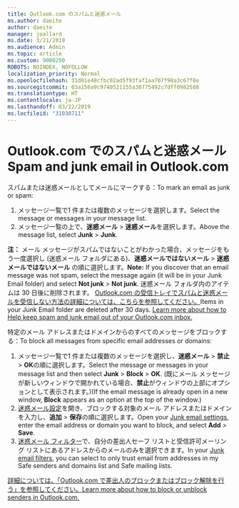 ```yaml
---
title: Outlook.com のスパムと迷惑メール
ms.author: daeite
author: daeite
manager: joallard
ms.date: 3/21/2019
ms.audience: Admin
ms.topic: article
ms.custom: 9000290
ROBOTS: NOINDEX, NOFOLLOW
localization_priority: Normal
ms.openlocfilehash: 31d81e48cfbc02ad5f93faf1aa707f98a3c67f8e
ms.sourcegitcommit: 03a156a9c9740521155a30775492c7dff0982588
ms.translationtype: HT
ms.contentlocale: ja-JP
ms.lasthandoff: 03/22/2019
ms.locfileid: "31030711"
---
```

# <a name="spam-and-junk-email-in-outlookcom"></a><span data-ttu-id="798ea-102">Outlook.com でのスパムと迷惑メール</span><span class="sxs-lookup"><span data-stu-id="798ea-102">Spam and junk email in Outlook.com</span></span>

<span data-ttu-id="798ea-103">スパムまたは迷惑メールとしてメールにマークする：</span><span class="sxs-lookup"><span data-stu-id="798ea-103">To mark an email as junk or spam:</span></span>

1. <span data-ttu-id="798ea-104">メッセージ一覧で1 件または複数のメッセージを選択します。</span><span class="sxs-lookup"><span data-stu-id="798ea-104">Select the message or messages in your message list.</span></span>
1. <span data-ttu-id="798ea-105">メッセージ一覧の上で、**迷惑メール** > **迷惑メール**を選択します。</span><span class="sxs-lookup"><span data-stu-id="798ea-105">Above the message list, select **Junk** > **Junk**.</span></span>

<span data-ttu-id="798ea-106">**注：** メール メッセージがスパムではないことがわかった場合、メッセージをもう一度選択し (迷惑メール フォルダにある)、**迷惑メールではないメール** > **迷惑メールではないメール** の順に選択します。</span><span class="sxs-lookup"><span data-stu-id="798ea-106">**Note:** If you discover that an email message was not spam, select the message again (it will be in your Junk Email folder) and select **Not junk** > **Not junk**.</span></span> <span data-ttu-id="798ea-107">迷惑メール フォルダ内のアイテムは 30 日後に削除されます。 [Outlook.com の受信トレイでスパムと迷惑メールを受信しない方法の詳細については、こちらを参照してください。](https://support.office.com/article/a3ece97b-82f8-4a5e-9ac3-e92fa6427ae4)</span><span class="sxs-lookup"><span data-stu-id="798ea-107">Items in your Junk Email folder are deleted after 30 days. [Learn more about how to Help keep spam and junk email out of your Outlook.com inbox.](https://support.office.com/article/a3ece97b-82f8-4a5e-9ac3-e92fa6427ae4)</span></span>

<span data-ttu-id="798ea-108">特定のメール アドレスまたはドメインからのすべてのメッセージをブロックする：</span><span class="sxs-lookup"><span data-stu-id="798ea-108">To block all messages from specific email addresses or domains:</span></span>

1. <span data-ttu-id="798ea-109">メッセージ一覧で1 件または複数のメッセージを選択し、**迷惑メール** > **禁止** > **OK**の順に選択します。</span><span class="sxs-lookup"><span data-stu-id="798ea-109">Select the message or messages in your message list and then select **Junk** > **Block** > **OK**.</span></span> <span data-ttu-id="798ea-110">(既にメール メッセージが新しいウィンドウで開かれている場合、**禁止**がウィンドウの上部にオプションとして表示されます。)</span><span class="sxs-lookup"><span data-stu-id="798ea-110">(If the email message is already open in a new window, **Block** appears as an option at the top of the window.)</span></span>
1. <span data-ttu-id="798ea-111">[迷惑メール設定](https://outlook.live.com/mail/options/mail/junkEmail/blockedSendersAndDomainsV2)を開き、ブロックする対象のメール アドレスまたはドメインを入力し、**追加** > **保存**の順に選択します。</span><span class="sxs-lookup"><span data-stu-id="798ea-111">Open your [Junk email settings](https://outlook.live.com/mail/options/mail/junkEmail/blockedSendersAndDomainsV2), enter the email address or domain you want to block, and select **Add** > **Save**.</span></span>
1. <span data-ttu-id="798ea-112">[迷惑メール フィルター](https://outlook.live.com/mail/options/mail/junkEmail/filtersOption)で、自分の差出人セーフ リストと受信許可メーリング リストにあるアドレスからのメールのみを選択できます。</span><span class="sxs-lookup"><span data-stu-id="798ea-112">In your [Junk email filters](https://outlook.live.com/mail/options/mail/junkEmail/filtersOption), you can select to only trust email from addresses in my Safe senders and domains list and Safe mailing lists.</span></span>

[<span data-ttu-id="798ea-113">詳細については、「Outlook.com で差出人のブロックまたはブロック解除を行う」を参照してください。</span><span class="sxs-lookup"><span data-stu-id="798ea-113">Learn more about how to block or unblock senders in Outlook.com.</span></span>](https://support.office.com/article/afba1c94-77bb-4f50-8b85-057cf52f4d5e)